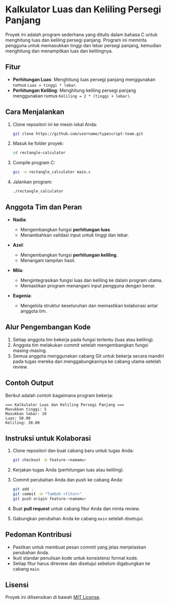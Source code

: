 # Kalkulator Luas dan Keliling Persegi Panjang

Proyek ini adalah program sederhana yang ditulis dalam bahasa C untuk menghitung luas dan keliling persegi panjang. Program ini meminta pengguna untuk memasukkan tinggi dan lebar persegi panjang, kemudian menghitung dan menampilkan luas dan kelilingnya.

## Fitur

- **Perhitungan Luas**: Menghitung luas persegi panjang menggunakan rumus `Luas = tinggi * lebar`.
- **Perhitungan Keliling**: Menghitung keliling persegi panjang menggunakan rumus `Keliling = 2 * (tinggi + lebar)`.

## Cara Menjalankan

1. Clone repositori ini ke mesin lokal Anda:
   ```bash
   git clone https://github.com/username/typescript-team.git
   ```

2. Masuk ke folder proyek:
   ```bash
   cd rectangle-calculator
   ```

3. Compile program C:
   ```bash
   gcc -o rectangle_calculator main.c
   ```

4. Jalankan program:
   ```bash
   ./rectangle_calculator
   ```

## Anggota Tim dan Peran

- **Nadia**: 
  - Mengembangkan fungsi **perhitungan luas**.
  - Menambahkan validasi input untuk tinggi dan lebar.

- **Azel**: 
  - Mengembangkan fungsi **perhitungan keliling**.
  - Menangani tampilan hasil.

- **Mila**: 
  - Mengintegrasikan fungsi luas dan keliling ke dalam program utama.
  - Memastikan program menangani input pengguna dengan benar.

- **Eugenia**:
  - Mengelola struktur keseluruhan dan memastikan kolaborasi antar anggota tim.

## Alur Pengembangan Kode

1. Setiap anggota tim bekerja pada fungsi tertentu (luas atau keliling).
2. Anggota tim melakukan commit setelah mengembangkan fungsi masing-masing.
3. Semua anggota menggunakan cabang Git untuk bekerja secara mandiri pada tugas mereka dan menggabungkannya ke cabang utama setelah review.

## Contoh Output

Berikut adalah contoh bagaimana program bekerja:

```
=== Kalkulator Luas dan Keliling Persegi Panjang ===
Masukkan tinggi: 5
Masukkan lebar: 10
Luas: 50.00
Keliling: 30.00
```

## Instruksi untuk Kolaborasi

1. Clone repositori dan buat cabang baru untuk tugas Anda:
   ```bash
   git checkout -b feature-<namamu>
   ```

2. Kerjakan tugas Anda (perhitungan luas atau keliling).

3. Commit perubahan Anda dan push ke cabang Anda:
   ```bash
   git add .
   git commit -m "Tambah <fitur>"
   git push origin feature-<namamu>
   ```

4. Buat **pull request** untuk cabang fitur Anda dan minta review.

5. Gabungkan perubahan Anda ke cabang `main` setelah disetujui.

## Pedoman Kontribusi

- Pastikan untuk membuat pesan commit yang jelas menjelaskan perubahan Anda.
- Ikuti standar penulisan kode untuk konsistensi format kode.
- Setiap fitur harus direview dan disetujui sebelum digabungkan ke cabang `main`.

## Lisensi

Proyek ini dilisensikan di bawah [MIT License](LICENSE).

